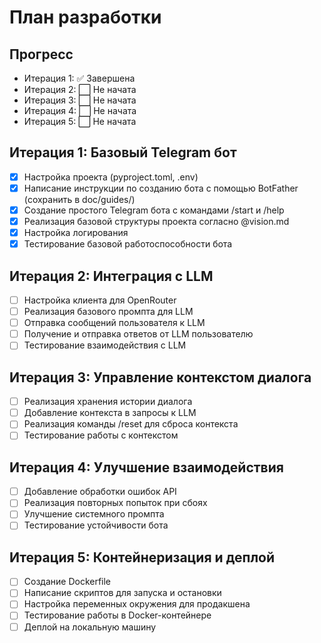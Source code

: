 # План разработки

## Прогресс
- Итерация 1: ✅ Завершена
- Итерация 2: ⬜ Не начата
- Итерация 3: ⬜ Не начата
- Итерация 4: ⬜ Не начата
- Итерация 5: ⬜ Не начата

## Итерация 1: Базовый Telegram бот
- [x] Настройка проекта (pyproject.toml, .env)
- [x] Написание инструкции по созданию бота с помощью BotFather (сохранить в doc/guides/)
- [x] Создание простого Telegram бота с командами /start и /help
- [x] Реализация базовой структуры проекта согласно @vision.md
- [x] Настройка логирования
- [x] Тестирование базовой работоспособности бота

## Итерация 2: Интеграция с LLM
- [ ] Настройка клиента для OpenRouter
- [ ] Реализация базового промпта для LLM
- [ ] Отправка сообщений пользователя к LLM
- [ ] Получение и отправка ответов от LLM пользователю
- [ ] Тестирование взаимодействия с LLM

## Итерация 3: Управление контекстом диалога
- [ ] Реализация хранения истории диалога
- [ ] Добавление контекста в запросы к LLM
- [ ] Реализация команды /reset для сброса контекста
- [ ] Тестирование работы с контекстом

## Итерация 4: Улучшение взаимодействия
- [ ] Добавление обработки ошибок API
- [ ] Реализация повторных попыток при сбоях
- [ ] Улучшение системного промпта
- [ ] Тестирование устойчивости бота

## Итерация 5: Контейнеризация и деплой
- [ ] Создание Dockerfile
- [ ] Написание скриптов для запуска и остановки
- [ ] Настройка переменных окружения для продакшена
- [ ] Тестирование работы в Docker-контейнере
- [ ] Деплой на локальную машину
